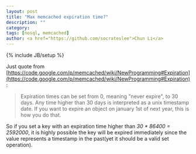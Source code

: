 ```yaml
---
layout: post
title: "Max memcached expiration time?"
description: ""
category: 
tags: [nosql, memcached]
author: <a href="https://github.com/socrateslee">Chun Li</a>
---
```

{% include JB/setup %}

Just quote from [https://code.google.com/p/memcached/wiki/NewProgramming#Expiration](https://code.google.com/p/memcached/wiki/NewProgramming#Expiration):

>Expiration times can be set from 0, meaning "never expire", to 30 days. Any time higher than 30 days is interpreted as a unix timestamp date. If you want to expire an object on january 1st of next year, this is how you do that.

So if you set a key with an expiration time higher than _30 * 86400 = 2592000_, it is highly possible the key will be expired immediately since the value represents a timestamp in the past(yet it should be a valid set operation). 
